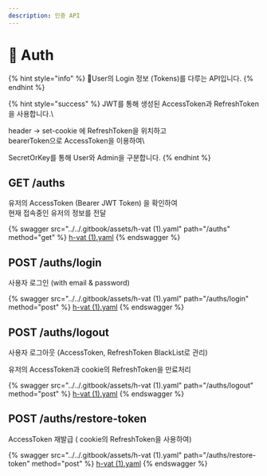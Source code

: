 ```yaml
---
description: 인증 API
---
```


# 🔐 Auth

{% hint style="info" %}
User의 Login 정보 (Tokens)를 다루는 API입니다.
{% endhint %}

{% hint style="success" %}
JWT를 통해 생성된 AccessToken과 RefreshToken을 사용합니다.\


header -> set-cookie 에 RefreshToken을 위치하고\
bearerToken으로 AccessToken을 이용하여\


SecretOrKey를 통해 User와 Admin을 구분합니다.
{% endhint %}

## GET /auths

유저의 AccessToken (Bearer JWT Token) 을 확인하여\
현재 접속중인 유저의 정보를 전달

{% swagger src="../../.gitbook/assets/h-vat (1).yaml" path="/auths" method="get" %}
[h-vat (1).yaml](<../../.gitbook/assets/h-vat (1).yaml>)
{% endswagger %}

## POST /auths/login

사용자 로그인 (with email & password)

{% swagger src="../../.gitbook/assets/h-vat (1).yaml" path="/auths/login" method="post" %}
[h-vat (1).yaml](<../../.gitbook/assets/h-vat (1).yaml>)
{% endswagger %}

## POST /auths/logout

사용자 로그아웃 (AccessToken, RefreshToken BlackList로 관리)

유저의 AccessToken과 cookie의 RefreshToken을 만료처리

{% swagger src="../../.gitbook/assets/h-vat (1).yaml" path="/auths/logout" method="post" %}
[h-vat (1).yaml](<../../.gitbook/assets/h-vat (1).yaml>)
{% endswagger %}

## POST /auths/restore-token

AccessToken 재발급 ( cookie의 RefreshToken을 사용하여)

{% swagger src="../../.gitbook/assets/h-vat (1).yaml" path="/auths/restore-token" method="post" %}
[h-vat (1).yaml](<../../.gitbook/assets/h-vat (1).yaml>)
{% endswagger %}

